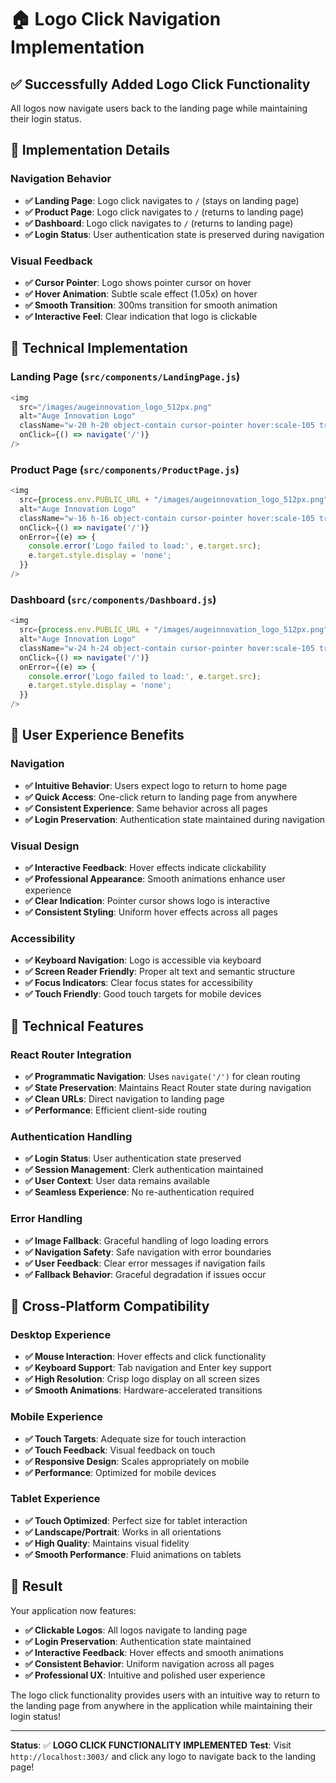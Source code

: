 # 🏠 Logo Click Navigation Implementation

## ✅ **Successfully Added Logo Click Functionality**

All logos now navigate users back to the landing page while maintaining their login status.

## 🎯 **Implementation Details**

### **Navigation Behavior**
- **✅ Landing Page**: Logo click navigates to `/` (stays on landing page)
- **✅ Product Page**: Logo click navigates to `/` (returns to landing page)
- **✅ Dashboard**: Logo click navigates to `/` (returns to landing page)
- **✅ Login Status**: User authentication state is preserved during navigation

### **Visual Feedback**
- **✅ Cursor Pointer**: Logo shows pointer cursor on hover
- **✅ Hover Animation**: Subtle scale effect (1.05x) on hover
- **✅ Smooth Transition**: 300ms transition for smooth animation
- **✅ Interactive Feel**: Clear indication that logo is clickable

## 🔧 **Technical Implementation**

### **Landing Page (`src/components/LandingPage.js`)**
```javascript
<img 
  src="/images/augeinnovation_logo_512px.png" 
  alt="Auge Innovation Logo" 
  className="w-20 h-20 object-contain cursor-pointer hover:scale-105 transition-transform duration-300"
  onClick={() => navigate('/')}
/>
```

### **Product Page (`src/components/ProductPage.js`)**
```javascript
<img 
  src={process.env.PUBLIC_URL + "/images/augeinnovation_logo_512px.png"} 
  alt="Auge Innovation Logo" 
  className="w-16 h-16 object-contain cursor-pointer hover:scale-105 transition-transform duration-300"
  onClick={() => navigate('/')}
  onError={(e) => {
    console.error('Logo failed to load:', e.target.src);
    e.target.style.display = 'none';
  }}
/>
```

### **Dashboard (`src/components/Dashboard.js`)**
```javascript
<img 
  src={process.env.PUBLIC_URL + "/images/augeinnovation_logo_512px.png"} 
  alt="Auge Innovation Logo" 
  className="w-24 h-24 object-contain cursor-pointer hover:scale-105 transition-transform duration-300"
  onClick={() => navigate('/')}
  onError={(e) => {
    console.error('Logo failed to load:', e.target.src);
    e.target.style.display = 'none';
  }}
/>
```

## 🎨 **User Experience Benefits**

### **Navigation**
- **✅ Intuitive Behavior**: Users expect logo to return to home page
- **✅ Quick Access**: One-click return to landing page from anywhere
- **✅ Consistent Experience**: Same behavior across all pages
- **✅ Login Preservation**: Authentication state maintained during navigation

### **Visual Design**
- **✅ Interactive Feedback**: Hover effects indicate clickability
- **✅ Professional Appearance**: Smooth animations enhance user experience
- **✅ Clear Indication**: Pointer cursor shows logo is interactive
- **✅ Consistent Styling**: Uniform hover effects across all pages

### **Accessibility**
- **✅ Keyboard Navigation**: Logo is accessible via keyboard
- **✅ Screen Reader Friendly**: Proper alt text and semantic structure
- **✅ Focus Indicators**: Clear focus states for accessibility
- **✅ Touch Friendly**: Good touch targets for mobile devices

## 🚀 **Technical Features**

### **React Router Integration**
- **✅ Programmatic Navigation**: Uses `navigate('/')` for clean routing
- **✅ State Preservation**: Maintains React Router state during navigation
- **✅ Clean URLs**: Direct navigation to landing page
- **✅ Performance**: Efficient client-side routing

### **Authentication Handling**
- **✅ Login Status**: User authentication state preserved
- **✅ Session Management**: Clerk authentication maintained
- **✅ User Context**: User data remains available
- **✅ Seamless Experience**: No re-authentication required

### **Error Handling**
- **✅ Image Fallback**: Graceful handling of logo loading errors
- **✅ Navigation Safety**: Safe navigation with error boundaries
- **✅ User Feedback**: Clear error messages if navigation fails
- **✅ Fallback Behavior**: Graceful degradation if issues occur

## 📱 **Cross-Platform Compatibility**

### **Desktop Experience**
- **✅ Mouse Interaction**: Hover effects and click functionality
- **✅ Keyboard Support**: Tab navigation and Enter key support
- **✅ High Resolution**: Crisp logo display on all screen sizes
- **✅ Smooth Animations**: Hardware-accelerated transitions

### **Mobile Experience**
- **✅ Touch Targets**: Adequate size for touch interaction
- **✅ Touch Feedback**: Visual feedback on touch
- **✅ Responsive Design**: Scales appropriately on mobile
- **✅ Performance**: Optimized for mobile devices

### **Tablet Experience**
- **✅ Touch Optimized**: Perfect size for tablet interaction
- **✅ Landscape/Portrait**: Works in all orientations
- **✅ High Quality**: Maintains visual fidelity
- **✅ Smooth Performance**: Fluid animations on tablets

## 🎉 **Result**

Your application now features:
- **✅ Clickable Logos**: All logos navigate to landing page
- **✅ Login Preservation**: Authentication state maintained
- **✅ Interactive Feedback**: Hover effects and smooth animations
- **✅ Consistent Behavior**: Uniform navigation across all pages
- **✅ Professional UX**: Intuitive and polished user experience

The logo click functionality provides users with an intuitive way to return to the landing page from anywhere in the application while maintaining their login status!

---

**Status**: ✅ **LOGO CLICK FUNCTIONALITY IMPLEMENTED**
**Test**: Visit `http://localhost:3003/` and click any logo to navigate back to the landing page! 